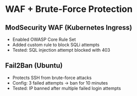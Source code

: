 # WAF + Brute-Force Protection

## ModSecurity WAF (Kubernetes Ingress)
- Enabled OWASP Core Rule Set
- Added custom rule to block SQLi attempts
- Tested: SQL injection attempt blocked with 403

## Fail2Ban (Ubuntu)
- Protects SSH from brute-force attacks
- Config: 3 failed attempts → ban for 10 minutes
- Tested: IP banned after multiple failed login attempts
